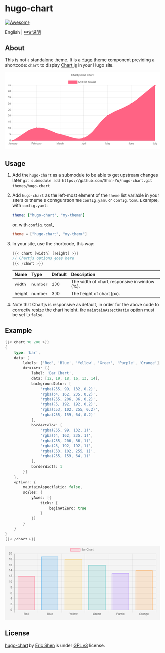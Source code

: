 # hugo-chart

[![Awesome](https://awesome.re/badge.svg)](https://github.com/budparr/awesome-hugo)

English | [中文说明](README_zh-CN.md)

## About

This is not a standalone theme. It is a [Hugo](https://gohugo.io) theme component providing a shortcode: `chart` to display [Chart.js](https://www.chartjs.org/) in your Hugo site. 

![Screenshot](screenshots/1.png)

## Usage

1. Add the `hugo-chart` as a submodule to be able to get upstream changes later `git submodule add https://github.com/Shen-Yu/hugo-chart.git themes/hugo-chart`
2. Add `hugo-chart` as the left-most element of the `theme` list variable in your site's or theme's configuration file `config.yaml` or `config.toml`. Example, with `config.yaml`:
    ```yaml
    theme: ["hugo-chart", "my-theme"]
    ```
    or, with `config.toml`,
    ```toml
    theme = ["hugo-chart", "my-theme"]
    ```
3. In your site, use the shortcode, this way:
    ```go
    {{< chart [width] [height] >}}
    // Chartjs options goes here
    {{< /chart >}}

    ```

    |  Name   | Type  | Default  | Description  |
    |  ----  | ----  | ----  | ----  |
    | width  | number | 100 | The width of chart, responsive in window (%).  |
    | height  | number | 300 | The height of chart (px). |
    
4. Note that Chartjs is responsive as default, in order for the above code to correctly resize the chart height, the `maintainAspectRatio` option must be set to `false`.

## Example

```go
{{< chart 90 200 >}}
{
    type: 'bar',
    data: {
        labels: ['Red', 'Blue', 'Yellow', 'Green', 'Purple', 'Orange'],
        datasets: [{
            label: 'Bar Chart',
            data: [12, 19, 18, 16, 13, 14],
            backgroundColor: [
                'rgba(255, 99, 132, 0.2)',
                'rgba(54, 162, 235, 0.2)',
                'rgba(255, 206, 86, 0.2)',
                'rgba(75, 192, 192, 0.2)',
                'rgba(153, 102, 255, 0.2)',
                'rgba(255, 159, 64, 0.2)'
            ],
            borderColor: [
                'rgba(255, 99, 132, 1)',
                'rgba(54, 162, 235, 1)',
                'rgba(255, 206, 86, 1)',
                'rgba(75, 192, 192, 1)',
                'rgba(153, 102, 255, 1)',
                'rgba(255, 159, 64, 1)'
            ],
            borderWidth: 1
        }]
    },
    options: {
        maintainAspectRatio: false,
        scales: {
            yAxes: [{
                ticks: {
                    beginAtZero: true
                }
            }]
        }
    }
}
{{< /chart >}}
```

![Bar chart](screenshots/2.png)

## License

[hugo-chart](https://github.com/Shen-Yu/hugo-chart) by [Eric Shen](https://github.com/Shen-Yu) is under [GPL v3](https://github.com/Shen-Yu/hugo-chart/blob/master/LICENSE) license.
